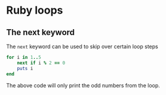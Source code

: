 # Ruby loops

## The next keyword
The `next` keyword can be used to skip over certain loop steps
```ruby
for i in 1..5
    next if i % 2 == 0
    puts i
end
```
The above code will only print the odd numbers from the loop. 